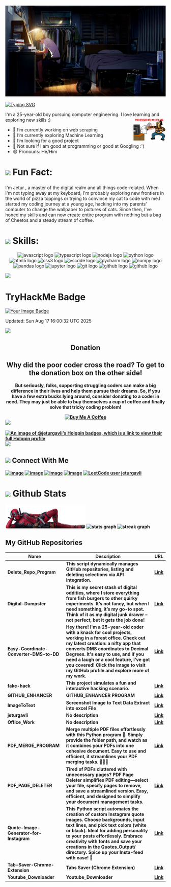 ![MasterHead](https://raw.githubusercontent.com/jeturgavli/jeturgavli/main/Covers/JPG/01.jpg)

[![Typing SVG](https://readme-typing-svg.herokuapp.com?font=Fira+Code&weight=500&size=25&duration=2000&pause=1000&color=FF0071&width=435&lines=Jetur+Gavli;I+am+a+coder;Ai+%7C+Scripting+%7C+Website)](https://git.io/typing-svg)


I'm a 25-year-old boy pursuing computer engineering. I love learning and exploring new skills :)
<img width="20%" align="right" style="padding-left : -100%"  src="https://raw.githubusercontent.com/jeturgavli/jeturgavli/main/Media/02.gif" />

- 🔭 I’m currently working on web scraping
- 🌱 I’m currently exploring Machine Learning
- 🤔 I’m looking for a good project
- 💬 Not sure if I am good at programming or good at Googling :')
- 😄 Pronouns: He/Him

<h1 align="left"> <img src="https://media.giphy.com/media/hvRJCLFzcasrR4ia7z/giphy.gif" width="25"" width="25"> <b> Fun Fact:</b> </h1>

###

<p align="left">I'm Jetur , a master of the digital realm and all things code-related. When I'm not typing away at my keyboard, I'm probably exploring new frontiers in the world of pizza toppings or trying to convince my cat to code with me.I started my coding journey at a young age, hacking into my parents' computer to change the wallpaper to pictures of cats. Since then, I've honed my skills and can now create entire program with nothing but a bag of Cheetos and a steady stream of coffee.</p>

###

<h1 align="left"> <img src="https://media2.giphy.com/media/QssGEmpkyEOhBCb7e1/giphy.gif?cid=ecf05e47a0n3gi1bfqntqmob8g9aid1oyj2wr3ds3mg700bl&rid=giphy.gif" width="25"> <b> Skills:</b></h1>

<div align="center">
  <img src="https://cdn.jsdelivr.net/gh/devicons/devicon/icons/javascript/javascript-original.svg" height="40" width="52" alt="javascript logo"  />
  <img src="https://cdn.jsdelivr.net/gh/devicons/devicon/icons/typescript/typescript-original.svg" height="40" width="52" alt="typescript logo"  />
  <img src="https://cdn.jsdelivr.net/gh/devicons/devicon/icons/nodejs/nodejs-original.svg" height="40" width="52" alt="nodejs logo"  />
  <img src="https://cdn.jsdelivr.net/gh/devicons/devicon/icons/python/python-original.svg" height="40" width="52" alt="python logo"  />
  <img src="https://cdn.jsdelivr.net/gh/devicons/devicon/icons/html5/html5-original.svg" height="40" width="52" alt="html5 logo"  />
  <img src="https://cdn.jsdelivr.net/gh/devicons/devicon/icons/css3/css3-original.svg" height="40" width="52" alt="css3 logo"  />
  <img src="https://cdn.jsdelivr.net/gh/devicons/devicon/icons/vscode/vscode-original.svg" height="40" width="52" alt="vscode logo"  />
  <img src="https://cdn.jsdelivr.net/gh/devicons/devicon/icons/pycharm/pycharm-original.svg" height="40" width="52" alt="pycharm logo"  />
  <img src="https://cdn.jsdelivr.net/gh/devicons/devicon/icons/numpy/numpy-original.svg" height="40" width="52" alt="numpy logo"  />
  <img src="https://cdn.jsdelivr.net/gh/devicons/devicon/icons/pandas/pandas-original.svg" height="40" width="52" alt="pandas logo"  />
  <img src="https://cdn.jsdelivr.net/gh/devicons/devicon/icons/jupyter/jupyter-original.svg" height="40" width="52" alt="jupyter logo"  />
  <img src="https://cdn.jsdelivr.net/gh/devicons/devicon/icons/git/git-original.svg" height="40" width="52" alt="git logo"  />
  <img src="https://cdn.jsdelivr.net/gh/devicons/devicon/icons/github/github-original.svg" height="40" width="52" alt="github logo"  />
  <img src="https://cdn.jsdelivr.net/gh/devicons/devicon/icons/linux/linux-original.svg" height="40" width="52" alt="github logo"  />
</div>

<img src="https://user-images.githubusercontent.com/73097560/115834477-dbab4500-a447-11eb-908a-139a6edaec5c.gif"></a>

# TryHackMe Badge

<p align="LEFT">
  <a href="https://tryhackme.com/p/jeturgavli">
    <img src="https://tryhackme-badges.s3.amazonaws.com/jeturgavli.png?t=0" alt="Your Image Badge" />
  </a>
</p>

<!--badge-update--> Updated: Sun Aug 17 16:00:32 UTC 2025

<img src="https://user-images.githubusercontent.com/73097560/115834477-dbab4500-a447-11eb-908a-139a6edaec5c.gif"></a>

<h2 align="center"><b>Donation<b></h2>
<h2 align="center">Why did the poor coder cross the road? To get to the donation box on the other side!</h2>
<p align="center">But seriously, folks, supporting struggling coders can make a big difference in their lives and help them pursue their dreams. So, if you have a few extra bucks lying around, consider donating to a coder in need. They may just be able to buy themselves a cup of coffee and finally solve that tricky coding problem!
</p>
<div align="center">
<a href="https://www.buymeacoffee.com/jeturgavli" target="_blank"><img src="https://cdn.buymeacoffee.com/buttons/v2/default-yellow.png" alt="Buy Me A Coffee" width="150"></a>
</div>
<img src="https://user-images.githubusercontent.com/73097560/115834477-dbab4500-a447-11eb-908a-139a6edaec5c.gif"></a>

<div align="left">

[![An image of @jeturgavli's Holopin badges, which is a link to view their full Holopin profile](https://holopin.me/jeturgavli)](https://holopin.io/@jeturgavli)
<img src="https://user-images.githubusercontent.com/73097560/115834477-dbab4500-a447-11eb-908a-139a6edaec5c.gif"></a>

<h2> <img src="https://media0.giphy.com/media/LOnt6uqjD9OexmQJRB/giphy.gif?cid=ecf05e47ifafkcs6qc73j85iclmrawubddbv7ksbitxwtasp&ep=v1_stickers_search&rid=giphy.gif&ct=g" width="30"> <b> Connect With Me <b> </h2>
<div align="left">

[![image](https://img.shields.io/badge/LinkedIn-0077B5?style=for-the-badge&logo=linkedin&logoColor=white)](https://in.linkedin.com/in/jeturgavli)
[![image](https://img.shields.io/badge/Instagram-E4405F?style=for-the-badge&logo=instagram&logoColor=white)](https://www.instagram.com/jetur_gavli_302)
[![image](https://img.shields.io/badge/Twitter-1DA1F2?style=for-the-badge&logo=twitter&logoColor=white)](https://twitter.com/jetur_gavli_23)
[![image](https://img.shields.io/badge/Gmail-D14836?style=for-the-badge&logo=gmail&logoColor=white)](mailto:jeturgavli1in1@gmail.com)
[![LeetCode user jeturgavli](https://img.shields.io/badge/dynamic/json?style=for-the-badge&labelColor=black&color=%23ffa116&label=Solved&query=solvedOverTotal&url=https%3A%2F%2Fleetcode-badge.vercel.app%2Fapi%2Fusers%2Fjeturgavli&logo=leetcode&logoColor=yellow)](https://leetcode.com/jeturgavli/)

</div>

<h1 align="left"> <img src="https://media0.giphy.com/media/cj87CxfRtrUifF3Ryk/giphy.gif?cid=ecf05e47lx1thg8e61tjqfpr4zemby622so2pa1j3sqcsbxp&ep=v1_stickers_search&rid=giphy.gif&ct=s" width="25"> Github Stats </h1>
<div align="left">

  <img src="Media/Deadpool.png" alt="Scaled Up" class="scaled-image" style="max-width: 50%;">

  <img src="https://github-readme-stats.vercel.app/api?username=jeturgavli&hide_title=false&hide_rank=false&show_icons=true&include_all_commits=true&count_private=true&disable_animations=false&theme=radical&locale=en&hide_border=true&order=1" height="150" alt="stats graph"  />
  <!-- 
  <img src="https://github-readme-stats.vercel.app/api/top-langs?username=jeturgavli&locale=en&hide_title=false&layout=default &card_width=320&langs_count=5&theme=radical&hide_border=true&order=2" height="150" alt="languages graph"  />
   -->
  <img src="https://streak-stats.demolab.com?user=jeturgavli&locale=en&mode=daily&theme=radical&hide_border=true&border_radius=5&order=3" height="150" alt="streak graph"  />
</div>

## My GitHub Repositories

<!-- REPOS-START -->
| Name | Description | URL |
|------|-------------|-----|
| Delete_Repo_Program | This script dynamically manages GitHub repositories, listing and deleting selections via API integration. | [Link](https://github.com/jeturgavli/Delete_Repo_Program) |
| Digital-Dumpster | This is my secret stash of digital oddities, where I store everything from fish burgers to other quirky experiments. It’s not fancy, but when I need something, it’s my go-to spot. Think of it as my digital junk drawer – not perfect, but it gets the job done! | [Link](https://github.com/jeturgavli/Digital-Dumpster) |
| Easy-Coordinate-Converter-DMS-to-DD | Hey there! I'm a 25-year-old coder with a knack for cool projects, working in a forest office. Check out my latest creation: a nifty app that converts DMS coordinates to Decimal Degrees. It's easy to use, and if you need a laugh or a cool feature, I've got you covered! Click the image to visit my GitHub profile and explore more of my work. | [Link](https://github.com/jeturgavli/Easy-Coordinate-Converter-DMS-to-DD) |
| fake-hack | This project simulates a fun and interactive hacking scenario. | [Link](https://github.com/jeturgavli/fake-hack) |
| GITHUB_ENHANCER | GITHUB_ENHANCER PROGRAM | [Link](https://github.com/jeturgavli/GITHUB_ENHANCER) |
| ImageToText | Screenshot Image to Text Data Extract into excel File | [Link](https://github.com/jeturgavli/ImageToText) |
| jeturgavli | No description | [Link](https://github.com/jeturgavli/jeturgavli) |
| Office_Work | No description | [Link](https://github.com/jeturgavli/Office_Work) |
| PDF_MERGE_PROGRAM | Merge multiple PDF files effortlessly with this Python program 📎. Simply provide the folder path, and watch as it combines your PDFs into one cohesive document. Easy to use and efficient, it streamlines your PDF merging tasks. 🚀🐍😎 | [Link](https://github.com/jeturgavli/PDF_MERGE_PROGRAM) |
| PDF_PAGE_DELETER | Tired of PDFs cluttered with unnecessary pages? PDF Page Deleter simplifies PDF editing—select your file, specify pages to remove, and save a streamlined version. Easy, efficient, and designed to simplify your document management tasks. | [Link](https://github.com/jeturgavli/PDF_PAGE_DELETER) |
| Quote-Image-Generator-for-Instagram | This Python script automates the creation of custom Instagram quote images. Choose backgrounds, input text lines, and pick text colors (white or black). Ideal for adding personality to your posts effortlessly. Embrace creativity with fonts and save your creations in the Quotes_Output/ directory. Spice up your Insta-feed with ease! 🎨 | [Link](https://github.com/jeturgavli/Quote-Image-Generator-for-Instagram) |
| Tab-Saver-Chrome-Extension | Tabs Saver (Chrome Extension)  | [Link](https://github.com/jeturgavli/Tab-Saver-Chrome-Extension) |
| Youtube_Downloader | Youtube_Downloader | [Link](https://github.com/jeturgavli/Youtube_Downloader) |
<!-- REPOS-END -->
